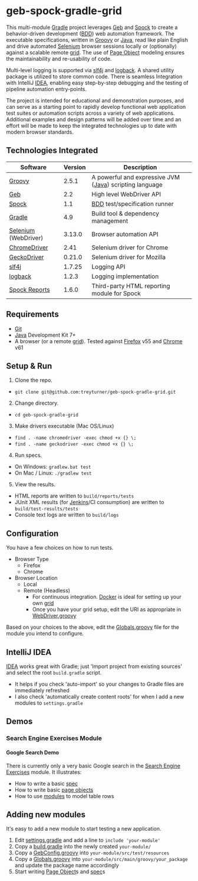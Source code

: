 # geb-spock-gradle-grid

This multi-module [Gradle] project leverages [Geb] and [Spock] to create a behavior-driven development ([BDD]) web automation framework. The executable specifications, written in [Groovy] or [Java], read like plain English and drive automated [Selenium] browser sessions locally or (optionally) against a scalable remote [grid]. The use of [Page Object] modeling ensures the maintainability and re-usability of code.

Multi-level logging is supported via [slf4j] and [logback]. A shared utility package is utilized to store common code. There is seamless Integration with IntelliJ [IDEA], enabling easy step-by-step debugging and the testing of pipeline automation entry-points.

The project is intended for educational and demonstration purposes, and can serve as a starting point to rapidly develop functional web application test suites or automation scripts across a variety of web applications. Additional examples and design patterns will be added over time and an effort will be made to keep the integrated technologies up to date with modern browser standards.

[Page Object]: https://github.com/SeleniumHQ/selenium/wiki/PageObjects

## Technologies Integrated

Software                |Version|Description
---                     |---    |---
[Groovy]                |2.5.1  |A powerful and expressive JVM ([Java]) scripting language
[Geb] 	                |2.2    |High level WebDriver API
[Spock]	                |1.1    |[BDD] test/specification runner
[Gradle]                |4.9    |Build tool & dependency management
[Selenium] (WebDriver)  |3.13.0 |Browser automation API
[ChromeDriver]          |2.41   |Selenium driver for Chrome
[GeckoDriver]           |0.21.0 |Selenium driver for Mozilla
[slf4j]                 |1.7.25 |Logging API
[logback]               |1.2.3  |Logging implementation
[Spock Reports]         |1.6.0  |Third-party HTML reporting module for Spock

[Groovy]: http://groovy-lang.org/
[Geb]: http://gebish.org
[Spock]: http://spockframework.org
[Spock Reports]: https://github.com/renatoathaydes/spock-reports
[BDD]: https://en.wikipedia.org/wiki/Behavior-driven_development
[Gradle]: https://gradle.org
[Selenium]: http://docs.seleniumhq.org
[Grid]: https://github.com/SeleniumHQ/docker-selenium
[ChromeDriver]: https://sites.google.com/a/chromium.org/chromedriver
[GeckoDriver]: https://github.com/mozilla/geckodriver
[slf4j]: http://www.slf4j.org
[logback]: http://logback.qos.ch
[IDEA]: https://www.jetbrains.com/idea

## Requirements
- [Git]
- [Java] Development Kit 7+
- A browser (or a remote [grid]). Tested against [Firefox] v55 and [Chrome] v61

[Git]: https://git-scm.com/
[Java]: http://www.oracle.com/technetwork/java/javase/downloads/jdk8-downloads-2133151.html
[Firefox]: https://www.mozilla.org/en-US/firefox/new
[Chrome]: https://www.google.com/chrome/browser/desktop

## Setup & Run
1. Clone the repo.
  - `git clone git@github.com:treyturner/geb-spock-gradle-grid.git`
2. Change directory.
  - `cd geb-spock-gradle-grid`
3. Make drivers executable (Mac OS/Linux)
  - `find . -name chromedriver -exec chmod +x {} \;`
  - `find . -name geckodriver -exec chmod +x {} \;`
4. Run specs.
  - On Windows: `gradlew.bat test`
  - On Mac / Linux: `./gradlew test`
5. View the results.
  - HTML reports are written to `build/reports/tests`
  - JUnit XML results (for [Jenkins]/CI consumption) are written to `build/test-results/tests`
  - Console text logs are written to `build/logs`

[Jenkins]: https://jenkins.io

## Configuration
You have a few choices on how to run tests.
- Browser Type
  - Firefox
  - Chrome
- Browser Location
  - Local
  - Remote (Headless)
    - For continuous integration. [Docker] is ideal for setting up your own [grid]
    - Once you have your grid setup, edit the URI as appropriate in [WebDriver.groovy]

[Docker]: https://www.docker.com/products/docker-toolbox
[WebDriver.groovy]: util/src/main/groovy/util/WebDriver.groovy#L33

Based on your choices to the above, edit the [Globals.groovy] file for the module you intend to configure.

[Globals.groovy]: search-engine-exercises/src/main/groovy/search_engine_exercises/Globals.groovy#L8

## IntelliJ IDEA
[IDEA] works great with Gradle; just 'Import project from existing sources' and select the root `build.gradle` script.
- It helps if you check 'auto-import' so your changes to Gradle files are immediately refreshed
- I also check 'automatically create content roots' for when I add a new modules to `settings.gradle`

## Demos

### Search Engine Exercises Module

#### Google Search Demo
There is currently only a very basic Google search in the [Search Engine Exercises] module. It illustrates:

[Search Engine Exercises]: search-engine-exercises

- How to write a basic [spec]
- How to write basic [page objects]
- How to use [modules] to model table rows

[spec]: search-engine-exercises/src/test/groovy/search_engine_exercises/spec/google/GoogleSearchSpec.groovy
[page objects]: search-engine-exercises/src/test/groovy/search_engine_exercises/page/google
[modules]: search-engine-exercises/src/test/groovy/search_engine_exercises/module/google/GoogleSearchResult.groovy


## Adding new modules
It's easy to add a new module to start testing a new application.

1. Edit [settings.gradle] and add a line to `include 'your-module'`
2. Copy a [build.gradle]  into the newly created `your-module/`
3. Copy a [GebConfig.groovy] into `your-module/src/test/resources`
4. Copy a [Globals.groovy] into `your-module/src/main/groovy/your_package` and update the package name accordingly
5. Start writing [Page Object]s and [spec]s

[settings.gradle]: settings.gradle
[build.gradle]: search-engine-exercises/build.gradle
[GebConfig.groovy]: search-engine-exercises/src/test/resources/GebConfig.groovy
[Globals.groovy]: search-engine-exercises/src/main/groovy/search_engine_exercises/Globals.groovy
[WebApplicationSpecification.groovy]: util/src/main/groovy/util/WebApplicationSpecification.groovy
